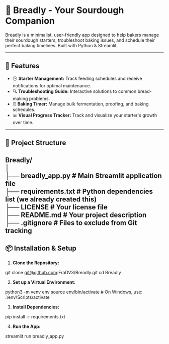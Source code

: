 # 🍞 Breadly - Your Sourdough Companion

Breadly is a minimalist, user-friendly app designed to help bakers manage their sourdough starters, troubleshoot baking issues, and schedule their perfect baking timelines. Built with Python & Streamlit.

---

## 🚀 Features

- 🕒 **Starter Management:** Track feeding schedules and receive notifications for optimal maintenance.
- 🔍 **Troubleshooting Guide:** Interactive solutions to common bread-making problems.
- ⏰ **Baking Timer:** Manage bulk fermentation, proofing, and baking schedules.
- 📊 **Visual Progress Tracker:** Track and visualize your starter's growth over time.

---

## 📂 Project Structure

Breadly/ &nbsp; &nbsp; &nbsp; &nbsp;  
│ &nbsp; &nbsp; &nbsp; &nbsp;  
├── breadly_app.py              # Main Streamlit application file &nbsp; &nbsp; &nbsp; &nbsp;  
├── requirements.txt            # Python dependencies list (we already created this) &nbsp; &nbsp; &nbsp; &nbsp;  
├── LICENSE                     # Your license file &nbsp; &nbsp; &nbsp; &nbsp;  
├── README.md                   # Your project description &nbsp; &nbsp; &nbsp; &nbsp;  
├── .gitignore                  # Files to exclude from Git tracking  
---

## 📦 Installation & Setup

1. **Clone the Repository:**

git clone git@github.com:FraDV3/Breadly.git
cd Breadly

2. **Set up a Virtual Environment:**

python3 -m venv env
source env/bin/activate   # On Windows, use: .\env\Scripts\activate

3. **Install Dependencies:**

pip install -r requirements.txt

4. **Run the App:**

streamlit run breadly_app.py
